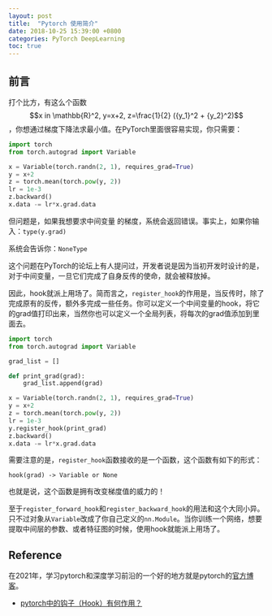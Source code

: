 ```yaml
---
layout: post
title:  "Pytorch 使用简介"
date: 2018-10-25 15:39:00 +0800
categories: PyTorch DeepLearning
toc: true
---
```


## 前言

打个比方，有这么个函数$$x in \mathbb{R}^2, y=x+2, z=\frac{1}{2} ({y_1}^2 + {y_2}^2)$$，你想通过梯度下降法求最小值。在PyTorch里面很容易实现，你只需要：

```python
import torch
from torch.autograd import Variable

x = Variable(torch.randn(2, 1), requires_grad=True)
y = x+2
z = torch.mean(torch.pow(y, 2))
lr = 1e-3
z.backward()
x.data -= lr*x.grad.data
```

但问题是，如果我想要求中间变量 的梯度，系统会返回错误。事实上，如果你输入：``type(y.grad)``

系统会告诉你：``NoneType``

这个问题在PyTorch的论坛上有人提问过，开发者说是因为当初开发时设计的是，对于中间变量，一旦它们完成了自身反传的使命，就会被释放掉。

因此，hook就派上用场了。简而言之，``register_hook``的作用是，当反传时，除了完成原有的反传，额外多完成一些任务。你可以定义一个中间变量的hook，将它的grad值打印出来，当然你也可以定义一个全局列表，将每次的grad值添加到里面去。

```python
import torch
from torch.autograd import Variable

grad_list = []

def print_grad(grad):
    grad_list.append(grad)

x = Variable(torch.randn(2, 1), requires_grad=True)
y = x+2
z = torch.mean(torch.pow(y, 2))
lr = 1e-3
y.register_hook(print_grad)
z.backward()
x.data -= lr*x.grad.data
```

需要注意的是，``register_hook``函数接收的是一个函数，这个函数有如下的形式：

```
hook(grad) -> Variable or None
```

也就是说，这个函数是拥有改变梯度值的威力的！


至于``register_forward_hook``和``register_backward_hook``的用法和这个大同小异。只不过对象从``Variable``改成了你自己定义的``nn.Module``。当你训练一个网络，想要提取中间层的参数、或者特征图的时候，使用hook就能派上用场了。

## Reference

在2021年，学习pytorch和深度学习前沿的一个好的地方就是pytorch的[官方博客](https://pytorch.org/blog/)。

* [pytorch中的钩子（Hook）有何作用？](https://www.zhihu.com/question/61044004)
